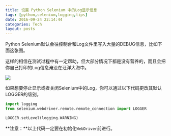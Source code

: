 ```yaml
---
title: 设置 Python Selenium 中的Log显示信息
tags: [python,selenium,logging,tips]
date: 2016-09-24 22:14:44
categories: Tech
layout: posts
---
```

Python Selenium默认会往控制台和Log文件里写入大量的DEBUG信息，比如下面这张图。

<!-- more -->

这样的相信在测试过程中有一定帮助，但大部分情况下都是没有营养的，而且会把你自己打印的Log信息淹没在汪洋大海中。

![](https://tobyqin.github.io/images/selenium-debug-logging.png)

如果想要停止显示或者关闭Selenium中的Log，你可以通过以下代码更改其默认LOGGER的级别。

```python
import logging
from selenium.webdriver.remote.remote_connection import LOGGER

LOGGER.setLevel(logging.WARNING)
```
**注意：**以上代码一定要在初始化`WebDriver`前进行。